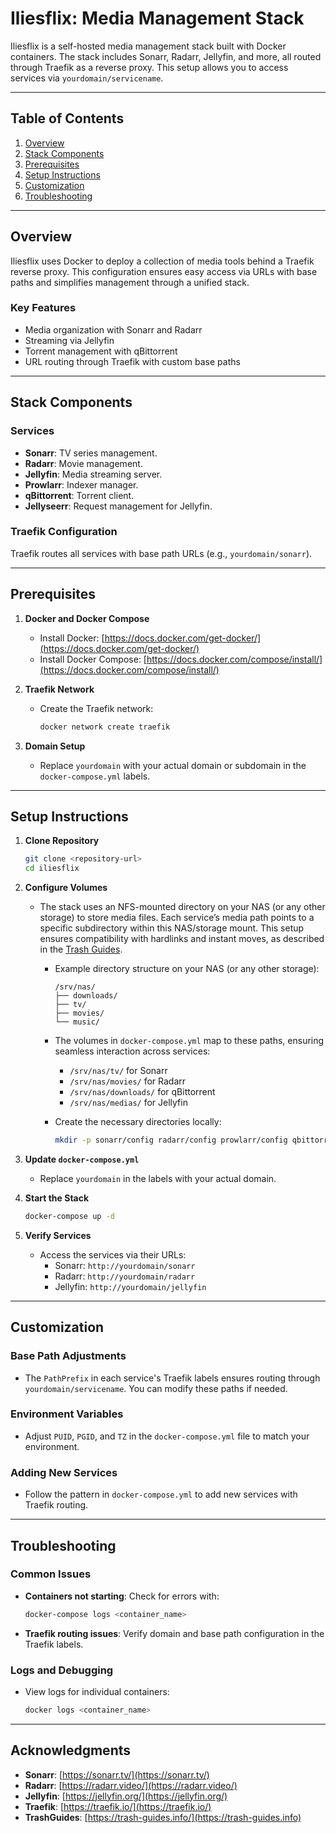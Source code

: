 # Iliesflix: Media Management Stack

Iliesflix is a self-hosted media management stack built with Docker containers. The stack includes Sonarr, Radarr, Jellyfin, and more, all routed through Traefik as a reverse proxy. This setup allows you to access services via `yourdomain/servicename`.

---

## Table of Contents

1. [Overview](#overview)
2. [Stack Components](#stack-components)
3. [Prerequisites](#prerequisites)
4. [Setup Instructions](#setup-instructions)
5. [Customization](#customization)
6. [Troubleshooting](#troubleshooting)

---

## Overview
Iliesflix uses Docker to deploy a collection of media tools behind a Traefik reverse proxy. This configuration ensures easy access via URLs with base paths and simplifies management through a unified stack.

### Key Features
- Media organization with Sonarr and Radarr
- Streaming via Jellyfin
- Torrent management with qBittorrent
- URL routing through Traefik with custom base paths

---

## Stack Components

### Services
- **Sonarr**: TV series management.
- **Radarr**: Movie management.
- **Jellyfin**: Media streaming server.
- **Prowlarr**: Indexer manager.
- **qBittorrent**: Torrent client.
- **Jellyseerr**: Request management for Jellyfin.

### Traefik Configuration
Traefik routes all services with base path URLs (e.g., `yourdomain/sonarr`).

---

## Prerequisites

1. **Docker and Docker Compose**
   - Install Docker: [https://docs.docker.com/get-docker/](https://docs.docker.com/get-docker/)
   - Install Docker Compose: [https://docs.docker.com/compose/install/](https://docs.docker.com/compose/install/)

2. **Traefik Network**
   - Create the Traefik network:
     ```bash
     docker network create traefik
     ```

3. **Domain Setup**
   - Replace `yourdomain` with your actual domain or subdomain in the `docker-compose.yml` labels.

---

## Setup Instructions

1. **Clone Repository**
   ```bash
   git clone <repository-url>
   cd iliesflix
   ```

2. **Configure Volumes**
   - The stack uses an NFS-mounted directory on your NAS (or any other storage)  to store media files. Each service’s media path points to a specific subdirectory within this NAS/storage mount. This setup ensures compatibility with hardlinks and instant moves, as described in the [Trash Guides](https://trash-guides.info/File-and-Folder-Structure/Hardlinks-and-Instant-Moves/).
   
     - Example directory structure on your NAS (or any other storage):
       ```
       /srv/nas/
       ├── downloads/
       ├── tv/
       ├── movies/
       └── music/
       ```
     - The volumes in `docker-compose.yml` map to these paths, ensuring seamless interaction across services:
       - `/srv/nas/tv/` for Sonarr
       - `/srv/nas/movies/` for Radarr
       - `/srv/nas/downloads/` for qBittorrent
       - `/srv/nas/medias/` for Jellyfin

     - Create the necessary directories locally:
       ```bash
       mkdir -p sonarr/config radarr/config prowlarr/config qbittorrent/config jellyfin/config jellyseerr/config
       ```
   
3. **Update `docker-compose.yml`**
   - Replace `yourdomain` in the labels with your actual domain.

4. **Start the Stack**
   ```bash
   docker-compose up -d
   ```

5. **Verify Services**
   - Access the services via their URLs:
     - Sonarr: `http://yourdomain/sonarr`
     - Radarr: `http://yourdomain/radarr`
     - Jellyfin: `http://yourdomain/jellyfin`

---

## Customization

### Base Path Adjustments
- The `PathPrefix` in each service's Traefik labels ensures routing through `yourdomain/servicename`. You can modify these paths if needed.

### Environment Variables
- Adjust `PUID`, `PGID`, and `TZ` in the `docker-compose.yml` file to match your environment.

### Adding New Services
- Follow the pattern in `docker-compose.yml` to add new services with Traefik routing.

---

## Troubleshooting

### Common Issues
- **Containers not starting**: Check for errors with:
  ```bash
  docker-compose logs <container_name>
  ```
- **Traefik routing issues**: Verify domain and base path configuration in the Traefik labels.

### Logs and Debugging
- View logs for individual containers:
  ```bash
  docker logs <container_name>
  ```

---

## Acknowledgments

- **Sonarr**: [https://sonarr.tv/](https://sonarr.tv/)
- **Radarr**: [https://radarr.video/](https://radarr.video/)
- **Jellyfin**: [https://jellyfin.org/](https://jellyfin.org/)
- **Traefik**: [https://traefik.io/](https://traefik.io/)
- **TrashGuides**: [https://trash-guides.info/](https://trash-guides.info)

